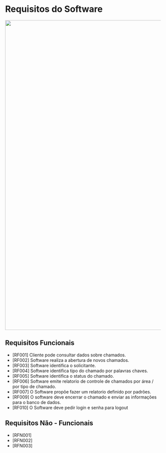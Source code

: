 # Requisitos do Software

<img src= "https://i.ytimg.com/vi/V74qIKo-OqI/maxresdefault.jpg" width="1000px" /> 


## Requisitos Funcionais 

* [RF001] Cliente pode consultar dados sobre chamados.
* [RF002] Software realiza a abertura de novos chamados. 
* [RF003] Software identifica o solicitante.
* [RF004] Software identifica tipo do chamado por palavras chaves.
* [RF005] Software identifica o status do chamado.
* [RF006] Software emite relatorio de controle de chamados por área / por tipo de chamado.
* [RF007] O Software propõe fazer um relatorio definido por padrões.
* [RF009] O software deve encerrar o chamado e enviar as informações para o banco de dados.
* [RF010] O Software deve pedir login e senha para logout

## Requisitos Não - Funcionais 

* [RFN001] 
* [RFN002] 
* [RFN003]


